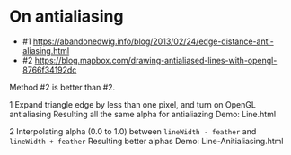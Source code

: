 # On antialiasing
  - #1 https://abandonedwig.info/blog/2013/02/24/edge-distance-anti-aliasing.html
  - #2 https://blog.mapbox.com/drawing-antialiased-lines-with-opengl-8766f34192dc

Method #2 is better than #2.

1 Expand triangle edge by less than one pixel, and turn on OpenGL antialiasing
  Resulting all the same alpha for antialiazing
  Demo: Line.html

2 Interpolating alpha (0.0 to 1.0) between `lineWidth - feather` and `lineWidth + feather`
  Resulting better alphas
  Demo: Line-Anitialiasing.html
